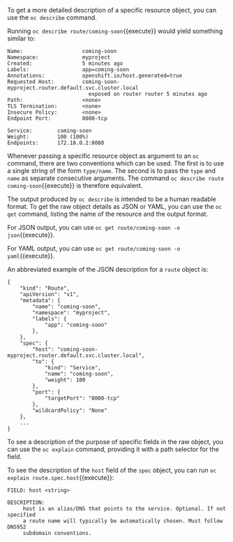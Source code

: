 To get a more detailed description of a specific resource object, you can use the ``oc describe`` command.

Running ``oc describe route/coming-soon``{{execute}} would yield something similar to:

```
Name:                   coming-soon
Namespace:              myproject
Created:                5 minutes ago
Labels:                 app=coming-soon
Annotations:            openshift.io/host.generated=true
Requested Host:         coming-soon-myproject.router.default.svc.cluster.local
                          exposed on router router 5 minutes ago
Path:                   <none>
TLS Termination:        <none>
Insecure Policy:        <none>
Endpoint Port:          8080-tcp

Service:        coming-soon
Weight:         100 (100%)
Endpoints:      172.18.0.2:8080
```

Whenever passing a specific resource object as argument to an ``oc`` command, there are two conventions which can be used. The first is to use a single string of the form ``type/name``. The second is to pass the ``type`` and ``name`` as separate consecutive arguments. The command ``oc describe route coming-soon``{{execute}} is therefore equivalent.

The output produced by ``oc describe`` is intended to be a human readable format. To get the raw object details as JSON or YAML, you can use the ``oc get`` command, listing the name of the resource and the output format.

For JSON output, you can use ``oc get route/coming-soon -o json``{{execute}}.

For YAML output, you can use ``oc get route/coming-soon -o yaml``{{execute}}.

An abbreviated example of the JSON description for a ``route`` object is:

```
{
    "kind": "Route",
    "apiVersion": "v1",
    "metadata": {
        "name": "coming-soon",
        "namespace": "myproject",
        "labels": {
            "app": "coming-soon"
        },
    },
    "spec": {
        "host": "coming-soon-myproject.router.default.svc.cluster.local",
        "to": {
            "kind": "Service",
            "name": "coming-soon",
            "weight": 100
        },
        "port": {
            "targetPort": "8080-tcp"
        },
        "wildcardPolicy": "None"
    },
    ...
}
```

To see a description of the purpose of specific fields in the raw object, you can use the ``oc explain`` command, providing it with a path selector for the field.

To see the description of the ``host`` field of the ``spec`` object, you can run ``oc explain route.spec.host``{{execute}}:

```
FIELD: host <string>

DESCRIPTION:
     host is an alias/DNS that points to the service. Optional. If not specified
     a route name will typically be automatically chosen. Must follow DNS952
     subdomain conventions.
```
